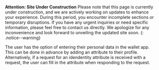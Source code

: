 **Attention: Site Under Construction**
Please note that this page is currently under construction, and we are actively working on updates to enhance your experience.
During this period, you encounter incomplete sections or temporary disruptions. If you have any urgent inquiries or need specific information, please feel free to contact us directly. We apologize for any inconvenience and look forward to unveiling the updated site soon.
{: .notice--warning}

The user has the option of entering their personal data in the wallet app. This can be done in advance by adding an attribute to their profile. Alternatively, if a request for an idendentity attribute is received with a request, the user can fill in the attribute when responding to the request.
